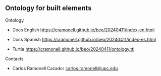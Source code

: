 ## Ontology for built elements

Ontology

* Docs English      https://cramonell.github.io/beo/20240411/index-en.html
* Docs Spanish      https://cramonell.github.io/beo/20240411/index-es.html

* Turtle   https://cramonell.github.io/beo/20240411/ontology.ttl


Contacts

* Carlos Ramonell Cazador <carlos.ramonell@upc.edu>
